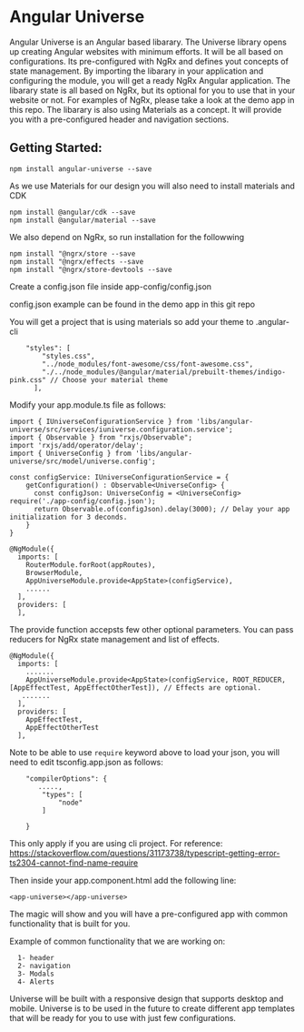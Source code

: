 # Angular Universe

Angular Universe is an Angular based libarary. The Universe library opens up creating Angular websites with minimum efforts. It will be all based on configurations. Its pre-configured with NgRx and defines yout concepts of state management. By importing the libarary in your application and configuring the module, you will get a ready NgRx Angular application. The libarary state is all based on NgRx, but its optional for you to use that in your website or not. For examples of NgRx, please take a look at the demo app in this repo. The libarary is also using Materials as a concept. It will provide you with a pre-configured header and navigation sections. 

## Getting Started:

```
npm install angular-universe --save
```
As we use Materials for our design you will also need to install materials and CDK 
```
npm install @angular/cdk --save
npm install @angular/material --save
```
We also depend on NgRx, so run installation for the followwing 
```
npm install "@ngrx/store --save 
npm install "@ngrx/effects --save 
npm install "@ngrx/store-devtools --save 
```
Create a config.json file inside app-config/config.json

config.json example can be found in the demo app in this git repo

You will get a project that is using materials so add your theme to .angular-cli

```
	"styles": [
        "styles.css",
        "../node_modules/font-awesome/css/font-awesome.css",
        "./../node_modules/@angular/material/prebuilt-themes/indigo-pink.css" // Choose your material theme
      ],
``` 

Modify your app.module.ts file as follows: 
```
import { IUniverseConfigurationService } from 'libs/angular-universe/src/services/iuniverse.configuration.service';
import { Observable } from "rxjs/Observable";
import 'rxjs/add/operator/delay';
import { UniverseConfig } from 'libs/angular-universe/src/model/universe.config';

const configService: IUniverseConfigurationService = {
    getConfiguration() : Observable<UniverseConfig> {
      const configJson: UniverseConfig = <UniverseConfig> require('./app-config/config.json');
      return Observable.of(configJson).delay(3000); // Delay your app initialization for 3 deconds.
    }
}

@NgModule({
  imports: [
    RouterModule.forRoot(appRoutes),
    BrowserModule,
    AppUniverseModule.provide<AppState>(configService),
    ......
  ],
  providers: [
  ],
```

The provide function accepsts few other optional parameters. You can pass reducers for NgRx state management and list of effects. 

```
@NgModule({
  imports: [
    .......
    AppUniverseModule.provide<AppState>(configService, ROOT_REDUCER, [AppEffectTest, AppEffectOtherTest]), // Effects are optional.
   .......
  ],
  providers: [
    AppEffectTest,
    AppEffectOtherTest
  ],
```

Note to be able to use `require` keyword above to load your json, you will need to edit tsconfig.app.json as follows:

```
    "compilerOptions": {
       .....,
        "types": [
            "node"
        ]

    }
```

This only apply if you are using cli project. For reference: https://stackoverflow.com/questions/31173738/typescript-getting-error-ts2304-cannot-find-name-require 

Then inside your app.component.html add the following line:
```
<app-universe></app-universe> 
```
  The magic will show and you will have a pre-configured app with common functionality that is built for you. 

  Example of common functionality that we are working on:
```
  1- header 
  2- navigation 
  3- Modals 
  4- Alerts 
```
  Universe will be built with a responsive design that supports desktop and mobile. Universe is to be used in the future to create different app templates that will be ready for you to use with just few configurations. 

